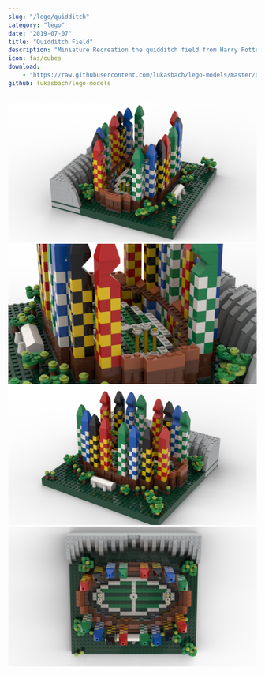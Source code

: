 ```yaml
---
slug: "/lego/quidditch"
category: "lego"
date: "2019-07-07"
title: "Quidditch Field"
description: "Miniature Recreation the quidditch field from Harry Potter"
icon: fas/cubes
download:
    - "https://raw.githubusercontent.com/lukasbach/lego-models/master/quidditch/quidditch.lxf;LXF Model"
github: lukasbach/lego-models
---
```


![Screenshot](https://raw.githubusercontent.com/lukasbach/lego-models/master/quidditch/screenshots/screen1.png "Lego Quidditch Field")
![Screenshot](https://raw.githubusercontent.com/lukasbach/lego-models/master/quidditch/screenshots/screen5.png "Lego Quidditch Field")
![Screenshot](https://raw.githubusercontent.com/lukasbach/lego-models/master/quidditch/screenshots/screen4.png "Lego Quidditch Field")
![Screenshot](https://raw.githubusercontent.com/lukasbach/lego-models/master/quidditch/screenshots/screen2.png "Lego Quidditch Field")
